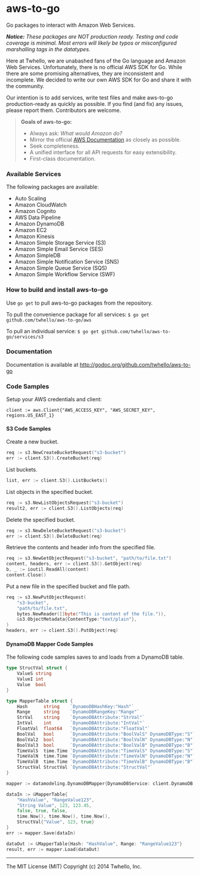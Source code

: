 aws-to-go
=====================

Go packages to interact with Amazon Web Services.

***Notice:** These packages are NOT production ready. Testing and code coverage is minimal. Most errors will likely be typos or misconfigured marshalling tags in the datatypes.*

Here at Twhello, we are unabashed fans of the Go language and Amazon Web Services.  Unfortunately, there is no official AWS SDK for Go. While there are some promising alternatives, they are inconsistent and incomplete. We decided to write our own AWS SDK for Go and share it with the community.

Our intention is to add services, write test files and make aws-to-go production-ready as quickly as possible. If you find (and fix) any issues, please report them. Contributors are welcome.

> **Goals of aws-to-go:**
>
> - Always ask: *What would Amazon do?*
> - Mirror the official [<i class="icon-share"></i> AWS Documentation][aws_docs] as closely as possible.
> - Seek completeness.
> - A unified interface for all API requests for easy extensibility.
> - First-class documentation.

### **Available Services**
The following packages are available:

- Auto Scaling [<i class="icon-share"></i>][aws_autoscaling_docs]
- Amazon CloudWatch [<i class="icon-share"></i>][aws_cloudwatch_docs]
- Amazon Cognito [<i class="icon-share"></i>][aws_cognito_docs]
- AWS Data Pipeline [<i class="icon-share"></i>][aws_datapipeline_docs]
- Amazon DynamoDB [<i class="icon-share"></i>][aws_dynamodb_docs]
- Amazon EC2 [<i class="icon-share"></i>][aws_ec2_docs]
- Amazon Kinesis [<i class="icon-share"></i>][aws_kinesis_docs]
- Amazon Simple Storage Service (S3) [<i class="icon-share"></i>][aws_s3_docs]
- Amazon Simple Email Service (SES) [<i class="icon-share"></i>][aws_ses_docs]
- Amazon SimpleDB [<i class="icon-share"></i>][aws_simpledb_docs]
- Amazon Simple Notification Service (SNS) [<i class="icon-share"></i>][aws_sns_docs]
- Amazon Simple Queue Service (SQS) [<i class="icon-share"></i>][aws_sqs_docs]
- Amazon Simple Workflow Service (SWF) [<i class="icon-share"></i>][aws_swf_docs]

### **How to build and install aws-to-go**
Use `go get` to pull aws-to-go packages from the repository.

To pull the convenience package for all services:
`$ go get github.com/twhello/aws-to-go/aws`

To pull an individual service:
`$ go get github.com/twhello/aws-to-go/services/s3`

### **Documentation**
Documentation is available at http://godoc.org/github.com/twhello/aws-to-go

### **Code Samples**
Setup your AWS credentials and client:

    client := aws.Client{"AWS_ACCESS_KEY", "AWS_SECRET_KEY", regions.US_EAST_1}

#### <i class="icon-file"></i>S3 Code Samples

Create a new bucket.
```go
req := s3.NewCreateBucketRequest("s3-bucket")
err := client.S3().CreateBucket(req)
```
List buckets.
```go
list, err := client.S3().ListBuckets()
```
List objects in the specified bucket.
```go
req := s3.NewListObjectsRequest("s3-bucket")
result2, err := client.S3().ListObjects(req)
```
Delete the specified bucket.
```go
req := s3.NewDeleteBucketRequest("s3-bucket")
err := client.S3().DeleteBucket(req)
```
Retrieve the contents and header info from the specified file.
```go
req := s3.NewGetObjectRequest("s3-bucket", "path/to/file.txt")
content, headers, err := client.S3().GetObject(req)
b, _ := ioutil.ReadAll(content)
content.Close()
```
Put a new file in the specified bucket and file path.
```go
req := s3.NewPutObjectRequest(
	"s3-bucket",
	"path/to/file.txt",
	bytes.NewReader([]byte("This is content of the file.")),
	&s3.ObjectMetadata{ContentType:"text/plain"},
)
headers, err := client.S3().PutObject(req)
```

#### <i class="icon-file"></i>DynamoDB Mapper Code Samples
The following code samples saves to and loads from a DynamoDB table.
```go
type StructVal struct {
	ValueS string
	ValueI int
	Value  bool
}

type MapperTable struct {
	Hash      string    `DynamoDBHashKey:"Hash"`
	Range     string    `DynamoDBRangeKey:"Range"`
	StrVal    string    `DynamoDBAttribute:"StrVal"`
	IntVal    int       `DynamoDBAttribute:"IntVal"`
	FloatVal  float64   `DynamoDBAttribute:"FloatVal"`
	BoolVal   bool      `DynamoDBAttribute:"BoolValS" DynamoDBType:"S"`
	BoolVal2  bool      `DynamoDBAttribute:"BoolValN" DynamoDBType:"N"`
	BoolVal3  bool      `DynamoDBAttribute:"BoolValB" DynamoDBType:"B"`
	TimeValS  time.Time `DynamoDBAttribute:"TimeValS" DynamoDBType:"S"`
	TimeValN  time.Time `DynamoDBAttribute:"TimeValN" DynamoDBType:"N"`
	TimeValB  time.Time `DynamoDBAttribute:"TimeValB" DynamoDBType:"B"`
	StructVal StructVal `DynamoDBAttribute:"StructVal"`
}

mapper := datamodeling.DynamoDBMapper{DynamoDBService: client.DynamoDB()}

dataIn := &MapperTable{
    "HashValue", "RangeValue123",
    "String Value", 123, 123.45,
    false, true, false,
    time.Now(), time.Now(), time.Now(),
    StructVal{"Value", 123, true}
}
err := mapper.Save(dataIn)

dataOut := &MapperTable{Hash: "HashValue", Range: "RangeValue123"}
result, err := mapper.Load(dataOut)
```

----------

The MIT License (MIT)
Copyright (c) 2014 Twhello, Inc.

[aws_docs]: http://aws.amazon.com/documentation/
[aws_autoscaling_docs]: http://aws.amazon.com/documentation/autoscaling/
[aws_cloudwatch_docs]: http://aws.amazon.com/documentation/cloudwatch/
[aws_cognito_docs]: http://aws.amazon.com/documentation/cognito/
[aws_datapipeline_docs]: http://aws.amazon.com/documentation/datapipeline/
[aws_dynamodb_docs]: http://aws.amazon.com/documentation/dynamodb/
[aws_ec2_docs]: http://aws.amazon.com/documentation/ec2/
[aws_kinesis_docs]: http://aws.amazon.com/documentation/kinesis/
[aws_s3_docs]: http://aws.amazon.com/documentation/s3/
[aws_ses_docs]: http://aws.amazon.com/documentation/ses/
[aws_simpledb_docs]: http://aws.amazon.com/documentation/simpledb/
[aws_sns_docs]: http://aws.amazon.com/documentation/sns/
[aws_sqs_docs]: http://aws.amazon.com/documentation/sqs/
[aws_swf_docs]: http://aws.amazon.com/documentation/swf/
